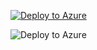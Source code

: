 [![Deploy to Azure](https://aka.ms/deploytoazurebutton)](https://portal.azure.com/#create/Microsoft.Template/uri/https%3A%2F%2Fraw.githubusercontent.com%2Fazaslonov%2Factest%2Fmaster%2Fdeploy-to-azure.json)

![Deploy to Azure](https://aka.ms/deploytoazurebutton)
